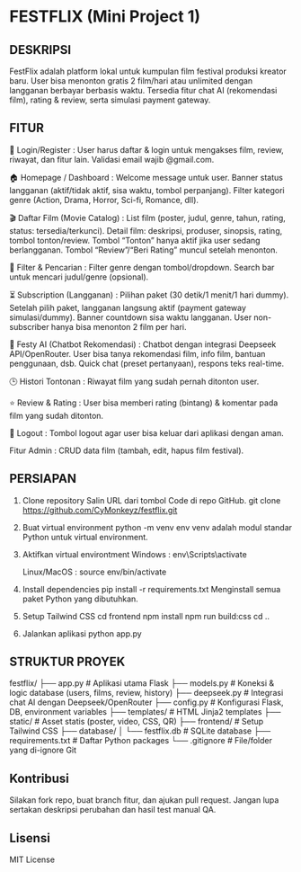 # FESTFLIX (Mini Project 1)

## DESKRIPSI
FestFlix adalah platform lokal untuk kumpulan film festival produksi kreator baru. User bisa menonton gratis 2 film/hari atau unlimited dengan langganan berbayar berbasis waktu. Tersedia fitur chat AI (rekomendasi film), rating & review, serta simulasi payment gateway.

## FITUR
🔑 Login/Register : 
User harus daftar & login untuk mengakses film, review, riwayat, dan fitur lain.
Validasi email wajib @gmail.com.

🏠 Homepage / Dashboard : 
Welcome message untuk user.
Banner status langganan (aktif/tidak aktif, sisa waktu, tombol perpanjang).
Filter kategori genre (Action, Drama, Horror, Sci-fi, Romance, dll).

🎬 Daftar Film (Movie Catalog) : 
List film (poster, judul, genre, tahun, rating, status: tersedia/terkunci).
Detail film: deskripsi, produser, sinopsis, rating, tombol tonton/review.
Tombol “Tonton” hanya aktif jika user sedang berlangganan.
Tombol “Review”/“Beri Rating” muncul setelah menonton.

🔎 Filter & Pencarian : 
Filter genre dengan tombol/dropdown.
Search bar untuk mencari judul/genre (opsional).

⏳ Subscription (Langganan) : 
Pilihan paket (30 detik/1 menit/1 hari dummy).
Setelah pilih paket, langganan langsung aktif (payment gateway simulasi/dummy).
Banner countdown sisa waktu langganan.
User non-subscriber hanya bisa menonton 2 film per hari.

🤖 Festy AI (Chatbot Rekomendasi) : 
Chatbot dengan integrasi Deepseek API/OpenRouter.
User bisa tanya rekomendasi film, info film, bantuan penggunaan, dsb.
Quick chat (preset pertanyaan), respons teks real-time.

🕒 Histori Tontonan : 
Riwayat film yang sudah pernah ditonton user.

⭐ Review & Rating : 
User bisa memberi rating (bintang) & komentar pada film yang sudah ditonton.

🚪 Logout : 
Tombol logout agar user bisa keluar dari aplikasi dengan aman.

Fitur Admin : CRUD data film (tambah, edit, hapus film festival).

## PERSIAPAN
1. Clone repository
   Salin URL dari tombol Code di repo GitHub.
   git clone https://github.com/CyMonkeyz/festflix.git

2. Buat virtual environment
   python -m venv env
   venv adalah modul standar Python untuk virtual environment.

3. Aktifkan virtual environtment
   Windows :
   env\Scripts\activate

   Linux/MacOS :
   source env/bin/activate

4. Install dependencies
   pip install -r requirements.txt
   Menginstall semua paket Python yang dibutuhkan.

5. Setup Tailwind CSS
   cd frontend
   npm install
   npm run build:css
   cd ..

6. Jalankan aplikasi
   python app.py

## STRUKTUR PROYEK
festflix/
├── app.py              # Aplikasi utama Flask
├── models.py           # Koneksi & logic database (users, films, review, history)
├── deepseek.py         # Integrasi chat AI dengan Deepseek/OpenRouter
├── config.py           # Konfigurasi Flask, DB, environment variables
├── templates/          # HTML Jinja2 templates
├── static/             # Asset statis (poster, video, CSS, QR)
├── frontend/           # Setup Tailwind CSS
├── database/
│   └── festflix.db     # SQLite database
├── requirements.txt    # Daftar Python packages
└── .gitignore          # File/folder yang di-ignore Git

## Kontribusi
Silakan fork repo, buat branch fitur, dan ajukan pull request.
Jangan lupa sertakan deskripsi perubahan dan hasil test manual QA.

## Lisensi
MIT License
